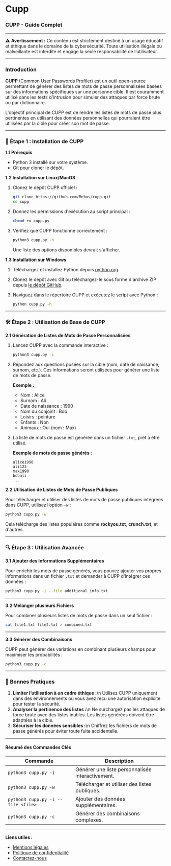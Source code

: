 # Cupp

### **CUPP - Guide Complet**

***

⚠️ **Avertissement :** Ce contenu est strictement destiné à un usage éducatif et éthique dans le domaine de la cybersécurité. Toute utilisation illégale ou malveillante est interdite et engage la seule responsabilité de l’utilisateur.

***

### **Introduction**

**CUPP** (Common User Passwords Profiler) est un outil open-source permettant de générer des listes de mots de passe personnalisées basées sur des informations spécifiques sur une personne cible. Il est couramment utilisé dans les tests d'intrusion pour simuler des attaques par force brute ou par dictionnaire.

L'objectif principal de CUPP est de rendre les listes de mots de passe plus pertinentes en utilisant des données personnelles qui pourraient être utilisées par la cible pour créer son mot de passe.

***

### **🚀 Étape 1 : Installation de CUPP**

**1.1 Prérequis**

* Python 3 installé sur votre système.
* Git pour cloner le dépôt.

**1.2 Installation sur Linux/MacOS**

1.  Clonez le dépôt CUPP officiel :

    ```bash
    git clone https://github.com/Mebus/cupp.git
    cd cupp
    ```
2.  Donnez les permissions d'exécution au script principal :

    ```bash
    chmod +x cupp.py
    ```
3.  Vérifiez que CUPP fonctionne correctement :

    ```bash
    python3 cupp.py -h
    ```

    Une liste des options disponibles devrait s'afficher.

**1.3 Installation sur Windows**

1. Téléchargez et installez Python depuis [python.org](https://www.python.org/downloads/).
2. Clonez le dépôt avec Git ou téléchargez-le sous forme d'archive ZIP depuis [le dépôt GitHub](https://github.com/Mebus/cupp).
3.  Naviguez dans le répertoire CUPP et exécutez le script avec Python :

    ```bash
    python cupp.py -h
    ```

***

### **🛠️ Étape 2 : Utilisation de Base de CUPP**

**2.1 Génération de Listes de Mots de Passe Personnalisées**

1.  Lancez CUPP avec la commande interactive :

    ```bash
    python3 cupp.py -i
    ```
2.  Répondez aux questions posées sur la cible (nom, date de naissance, surnom, etc.). Ces informations seront utilisées pour générer une liste de mots de passe.

    **Exemple :**

    * Nom : Alice
    * Surnom : Ali
    * Date de naissance : 1990
    * Nom du conjoint : Bob
    * Loisirs : peinture
    * Enfants : Non
    * Animaux : Oui (nom : Max)
3.  La liste de mots de passe est générée dans un fichier `.txt`, prêt à être utilisé.

    **Exemple de mots de passe générés :**

    ```python-repl
    alice1990
    ali123
    max1990
    bobali
    ...
    ```

**2.2 Utilisation de Listes de Mots de Passe Publiques**

Pour télécharger et utiliser des listes de mots de passe publiques intégrées dans CUPP, utilisez l’option `-w` :

```bash
python3 cupp.py -w
```

Cela télécharge des listes populaires comme **rockyou.txt**, **crunch.txt**, et d'autres.

***

### **🔍 Étape 3 : Utilisation Avancée**

**3.1 Ajouter des Informations Supplémentaires**

Pour enrichir les mots de passe générés, vous pouvez ajouter vos propres informations dans un fichier `.txt` et demander à CUPP d'intégrer ces données :

```bash
python3 cupp.py -i --file additional_info.txt
```

***

**3.2 Mélanger plusieurs Fichiers**

Pour combiner plusieurs listes de mots de passe dans un seul fichier :

```bash
cat file1.txt file2.txt > combined.txt
```

***

**3.3 Générer des Combinaisons**

CUPP peut générer des variations en combinant plusieurs champs pour maximiser les probabilités :

```bash
python3 cupp.py -c
```

***

### **📖 Bonnes Pratiques**

1. **Limiter l’utilisation à un cadre éthique :**\n Utilisez CUPP uniquement dans des environnements où vous avez reçu une autorisation explicite pour tester la sécurité.
2. **Analyser la pertinence des listes :**\n Ne surchargez pas les attaques de force brute avec des listes inutiles. Les listes générées doivent être adaptées à la cible.
3. **Sécuriser les données sensibles :**\n Chiffrez les fichiers de mots de passe générés pour éviter toute fuite accidentelle.

***

#### **Résumé des Commandes Clés**

| Commande                           | Description                                      |
| ---------------------------------- | ------------------------------------------------ |
| `python3 cupp.py -i`               | Générer une liste personnalisée interactivement. |
| `python3 cupp.py -w`               | Télécharger et utiliser des listes publiques.    |
| `python3 cupp.py -i --file <file>` | Ajouter des données supplémentaires.             |
| `python3 cupp.py -c`               | Générer des combinaisons complexes.              |

***

**Liens utiles :**

* [Mentions légales](https://dika-1.gitbook.io/road-to-hacker/mentions-legales)
* [Politique de confidentialité](https://dika-1.gitbook.io/road-to-hacker/politique-de-confidentialite)
* [Contactez-nous](mailto:dika-road-to-hacker@protonmail.com)
